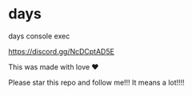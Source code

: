 # days
days console exec

https://discord.gg/NcDCptAD5E



This was made with love ♥

Please star this repo and follow me!!! It means a lot!!!!
